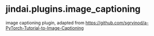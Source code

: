 # jindai.plugins.image_captioning
image captioning plugin, adapted from https://github.com/sgrvinod/a-PyTorch-Tutorial-to-Image-Captioning
